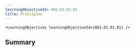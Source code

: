 ```yaml
---
learningObjectiveId: 062.02.01.01
title: Principles
---
```


```tsx eval
<LearningOBjectives learningObjectiveId={062.02.01.01} />
```

## Summary

